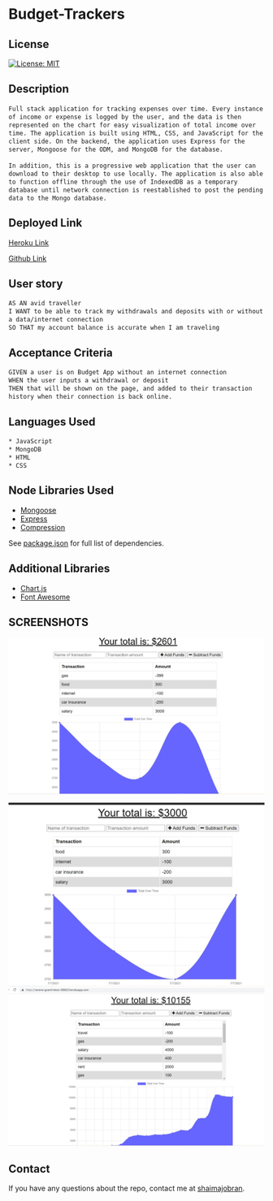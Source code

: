 # Budget-Trackers

## License
 [![License: MIT](https://img.shields.io/badge/License-MIT-yellow.svg)](https://opensource.org/licenses/MIT)

## Description
```
Full stack application for tracking expenses over time. Every instance of income or expense is logged by the user, and the data is then represented on the chart for easy visualization of total income over time. The application is built using HTML, CSS, and JavaScript for the client side. On the backend, the application uses Express for the server, Mongoose for the ODM, and MongoDB for the database.

In addition, this is a progressive web application that the user can download to their desktop to use locally. The application is also able to function offline through the use of IndexedDB as a temporary database until network connection is reestablished to post the pending data to the Mongo database.
```
## Deployed Link

[Heroku Link](https://serene-grand-teton-68663.herokuapp.com/)

[Github Link](https://github.com/shaimajobran/Budget-Tracker)




## User story
```
AS AN avid traveller
I WANT to be able to track my withdrawals and deposits with or without a data/internet connection
SO THAT my account balance is accurate when I am traveling
```
## Acceptance Criteria
```
GIVEN a user is on Budget App without an internet connection
WHEN the user inputs a withdrawal or deposit
THEN that will be shown on the page, and added to their transaction history when their connection is back online.
```
## Languages Used
```
* JavaScript
* MongoDB
* HTML
* CSS
```
## Node Libraries Used
- [Mongoose](https://www.npmjs.com/package/mongoose)
- [Express](https://www.npmjs.com/package/express)
- [Compression](https://www.npmjs.com/package/compression)

See [package.json](./package.json) for full list of dependencies.

## Additional Libraries
- [Chart.js](https://www.chartjs.org)
- [Font Awesome](https://fontawesome.com)

## SCREENSHOTS 
![Home](public/images/3.jpg)

![Alt text](public/images/2.jpg)
![Herokuscreenshots](public/images/4.jpg)

## Contact
If you have any questions about the repo, contact me at [shaimajobran](shaimajobran22@gmail.com).


